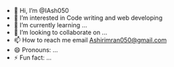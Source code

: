 - 👋 Hi, I’m @IAsh050
- 👀 I’m interested in Code writing and web developing
- 🌱 I’m currently learning ...
- 💞️ I’m looking to collaborate on ...
- 📫 How to reach me email Ashirimran050@gmail.com
- 😄 Pronouns: ...
- ⚡ Fun fact: ...

<!---
IAsh050/IAsh050 is a ✨ special ✨ repository because its `README.md` (this file) appears on your GitHub profile.
You can click the Preview link to take a look at your changes.
--->
